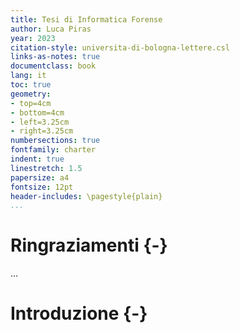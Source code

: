 ```yaml
---
title: Tesi di Informatica Forense
author: Luca Piras
year: 2023
citation-style: universita-di-bologna-lettere.csl
links-as-notes: true
documentclass: book
lang: it
toc: true
geometry:
- top=4cm
- bottom=4cm
- left=3.25cm
- right=3.25cm
numbersections: true
fontfamily: charter
indent: true
linestretch: 1.5
papersize: a4
fontsize: 12pt
header-includes: \pagestyle{plain}
...
```


# Ringraziamenti {-}

...

# Introduzione {-}
